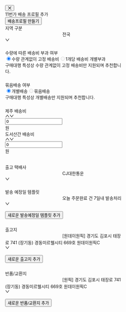 <div class="ant-drawer-content-wrapper" style="width: 378px;"><div class="ant-drawer-content" aria-modal="true" role="dialog"><div class="ant-drawer-header"><div class="ant-drawer-header-title"><button type="button" aria-label="Close" class="ant-drawer-close"><span role="img" aria-label="close" class="anticon anticon-close"><svg fill-rule="evenodd" viewBox="64 64 896 896" focusable="false" data-icon="close" width="1em" height="1em" fill="currentColor" aria-hidden="true"><path d="M799.86 166.31c.02 0 .04.02.08.06l57.69 57.7c.04.03.05.05.06.08a.12.12 0 010 .06c0 .03-.02.05-.06.09L569.93 512l287.7 287.7c.04.04.05.06.06.09a.12.12 0 010 .07c0 .02-.02.04-.06.08l-57.7 57.69c-.03.04-.05.05-.07.06a.12.12 0 01-.07 0c-.03 0-.05-.02-.09-.06L512 569.93l-287.7 287.7c-.04.04-.06.05-.09.06a.12.12 0 01-.07 0c-.02 0-.04-.02-.08-.06l-57.69-57.7c-.04-.03-.05-.05-.06-.07a.12.12 0 010-.07c0-.03.02-.05.06-.09L454.07 512l-287.7-287.7c-.04-.04-.05-.06-.06-.09a.12.12 0 010-.07c0-.02.02-.04.06-.08l57.7-57.69c.03-.04.05-.05.07-.06a.12.12 0 01.07 0c.03 0 .05.02.09.06L512 454.07l287.7-287.7c.04-.04.06-.05.09-.06a.12.12 0 01.07 0z"></path></svg></span></button><div class="ant-drawer-title">11번가 배송 프로필 추가</div></div><div class="ant-drawer-extra"><button type="button" class="ant-btn css-1li46mu ant-btn-primary"><span>배송프로필 만들기</span></button></div></div><div class="ant-drawer-body"><div class="sc-jeypuc kyShRg"><div class="sc-hceviv bElCNj"><div class="sc-JmfEB fZTxdj Body3Regular14 CharacterTitle85">지역 구분</div><div class="ant-select ant-select-outlined css-1li46mu ant-select-single ant-select-show-arrow" style="width: 100%;"><div class="ant-select-selector"><span class="ant-select-selection-search"><input type="search" autocomplete="off" class="ant-select-selection-search-input" role="combobox" aria-expanded="false" aria-haspopup="listbox" aria-owns="rc_select_0_list" aria-autocomplete="list" aria-controls="rc_select_0_list" readonly="" unselectable="on" value="" id="rc_select_0" style="opacity: 0;"></span><span class="ant-select-selection-item" title="전국">전국</span></div><span class="ant-select-arrow" unselectable="on" aria-hidden="true" style="user-select: none;"><span role="img" aria-label="down" class="anticon anticon-down ant-select-suffix"><svg viewBox="64 64 896 896" focusable="false" data-icon="down" width="1em" height="1em" fill="currentColor" aria-hidden="true"><path d="M884 256h-75c-5.1 0-9.9 2.5-12.9 6.6L512 654.2 227.9 262.6c-3-4.1-7.8-6.6-12.9-6.6h-75c-6.5 0-10.3 7.4-6.5 12.7l352.6 486.1c12.8 17.6 39 17.6 51.7 0l352.6-486.1c3.9-5.3.1-12.7-6.4-12.7z"></path></svg></span></span></div></div><div class="sc-hceviv bElCNj"></div></div><div class="sc-JmfEB fZTxdj Body3Regular14 CharacterTitle85" style="margin-top: 24px;">수량에 따른 배송비 부과 여부</div><div class="ant-radio-group ant-radio-group-outline css-1li46mu" style="width: 100%;"><label class="ant-radio-button-wrapper ant-radio-button-wrapper-checked css-1li46mu"><span class="ant-radio-button ant-radio-button-checked"><input class="ant-radio-button-input" type="radio" value="false" checked=""><span class="ant-radio-button-inner"></span></span><span>수량 관계없이 고정 배송비</span></label><label class="ant-radio-button-wrapper ant-radio-button-wrapper-disabled css-1li46mu"><span class="ant-radio-button ant-radio-button-disabled"><input class="ant-radio-button-input" disabled="" type="radio" value="true"><span class="ant-radio-button-inner"></span></span><span>1개당 배송비 개별부과</span></label></div><div class="sc-ehUVza kaSQzx Body3Regular14 CharacterSecondary45">구매대행 특성상 수량 관계없이 고정 배송비만 지원되며 추천합니다.</div><div class="sc-JmfEB fZTxdj Body3Regular14 CharacterTitle85" style="margin-top: 24px;">묶음배송 여부</div><div class="ant-radio-group ant-radio-group-outline css-1li46mu" style="width: 100%;"><label class="ant-radio-button-wrapper ant-radio-button-wrapper-checked css-1li46mu"><span class="ant-radio-button ant-radio-button-checked"><input class="ant-radio-button-input" type="radio" value="false" checked=""><span class="ant-radio-button-inner"></span></span><span>개별배송</span></label><label class="ant-radio-button-wrapper ant-radio-button-wrapper-disabled css-1li46mu"><span class="ant-radio-button ant-radio-button-disabled"><input class="ant-radio-button-input" disabled="" type="radio" value="true"><span class="ant-radio-button-inner"></span></span><span>묶음배송</span></label></div><div class="sc-ehUVza kaSQzx Body3Regular14 CharacterSecondary45">구매대행 특성상 개별배송만 지원되며 추천합니다.</div><div class="sc-jeypuc kyShRg" style="margin-top: 24px;"><div class="sc-hceviv bElCNj"><div class="sc-JmfEB fZTxdj Body3Regular14 CharacterTitle85">제주 배송비</div><div class="ant-input-number-group-wrapper ant-input-number-group-wrapper-outlined css-1li46mu" style="width: 100%;"><div class="ant-input-number-wrapper ant-input-number-group css-1li46mu"><div class="ant-input-number css-1li46mu ant-input-number-outlined"><div class="ant-input-number-handler-wrap"><span unselectable="on" role="button" aria-label="Increase Value" aria-disabled="false" class="ant-input-number-handler ant-input-number-handler-up"><span role="img" aria-label="up" class="anticon anticon-up ant-input-number-handler-up-inner"><svg viewBox="64 64 896 896" focusable="false" data-icon="up" width="1em" height="1em" fill="currentColor" aria-hidden="true"><path d="M890.5 755.3L537.9 269.2c-12.8-17.6-39-17.6-51.7 0L133.5 755.3A8 8 0 00140 768h75c5.1 0 9.9-2.5 12.9-6.6L512 369.8l284.1 391.6c3 4.1 7.8 6.6 12.9 6.6h75c6.5 0 10.3-7.4 6.5-12.7z"></path></svg></span></span><span unselectable="on" role="button" aria-label="Decrease Value" aria-disabled="false" class="ant-input-number-handler ant-input-number-handler-down"><span role="img" aria-label="down" class="anticon anticon-down ant-input-number-handler-down-inner"><svg viewBox="64 64 896 896" focusable="false" data-icon="down" width="1em" height="1em" fill="currentColor" aria-hidden="true"><path d="M884 256h-75c-5.1 0-9.9 2.5-12.9 6.6L512 654.2 227.9 262.6c-3-4.1-7.8-6.6-12.9-6.6h-75c-6.5 0-10.3 7.4-6.5 12.7l352.6 486.1c12.8 17.6 39 17.6 51.7 0l352.6-486.1c3.9-5.3.1-12.7-6.4-12.7z"></path></svg></span></span></div><div class="ant-input-number-input-wrap"><input autocomplete="off" role="spinbutton" aria-valuenow="0" step="100" maxlength="10" class="ant-input-number-input" value="0"></div></div><div class="ant-input-number-group-addon">원</div></div></div></div><div class="sc-hceviv bElCNj"><div class="sc-JmfEB fZTxdj Body3Regular14 CharacterTitle85">도서산간 배송비</div><div class="ant-input-number-group-wrapper ant-input-number-group-wrapper-outlined css-1li46mu" style="width: 100%;"><div class="ant-input-number-wrapper ant-input-number-group css-1li46mu"><div class="ant-input-number css-1li46mu ant-input-number-outlined"><div class="ant-input-number-handler-wrap"><span unselectable="on" role="button" aria-label="Increase Value" aria-disabled="false" class="ant-input-number-handler ant-input-number-handler-up"><span role="img" aria-label="up" class="anticon anticon-up ant-input-number-handler-up-inner"><svg viewBox="64 64 896 896" focusable="false" data-icon="up" width="1em" height="1em" fill="currentColor" aria-hidden="true"><path d="M890.5 755.3L537.9 269.2c-12.8-17.6-39-17.6-51.7 0L133.5 755.3A8 8 0 00140 768h75c5.1 0 9.9-2.5 12.9-6.6L512 369.8l284.1 391.6c3 4.1 7.8 6.6 12.9 6.6h75c6.5 0 10.3-7.4 6.5-12.7z"></path></svg></span></span><span unselectable="on" role="button" aria-label="Decrease Value" aria-disabled="false" class="ant-input-number-handler ant-input-number-handler-down"><span role="img" aria-label="down" class="anticon anticon-down ant-input-number-handler-down-inner"><svg viewBox="64 64 896 896" focusable="false" data-icon="down" width="1em" height="1em" fill="currentColor" aria-hidden="true"><path d="M884 256h-75c-5.1 0-9.9 2.5-12.9 6.6L512 654.2 227.9 262.6c-3-4.1-7.8-6.6-12.9-6.6h-75c-6.5 0-10.3 7.4-6.5 12.7l352.6 486.1c12.8 17.6 39 17.6 51.7 0l352.6-486.1c3.9-5.3.1-12.7-6.4-12.7z"></path></svg></span></span></div><div class="ant-input-number-input-wrap"><input autocomplete="off" role="spinbutton" aria-valuenow="0" step="100" maxlength="10" class="ant-input-number-input" value="0"></div></div><div class="ant-input-number-group-addon">원</div></div></div></div></div><div class="sc-JmfEB fZTxdj Body3Regular14 CharacterTitle85" style="margin-top: 32px;">출고 택배사</div><div class="ant-select ant-select-outlined css-1li46mu ant-select-single ant-select-show-arrow" style="width: 100%;"><div class="ant-select-selector"><span class="ant-select-selection-search"><input type="search" autocomplete="off" class="ant-select-selection-search-input" role="combobox" aria-expanded="false" aria-haspopup="listbox" aria-owns="rc_select_1_list" aria-autocomplete="list" aria-controls="rc_select_1_list" readonly="" unselectable="on" value="" id="rc_select_1" style="opacity: 0;"></span><span class="ant-select-selection-item" title="CJ대한통운">CJ대한통운</span></div><span class="ant-select-arrow" unselectable="on" aria-hidden="true" style="user-select: none;"><span role="img" aria-label="down" class="anticon anticon-down ant-select-suffix"><svg viewBox="64 64 896 896" focusable="false" data-icon="down" width="1em" height="1em" fill="currentColor" aria-hidden="true"><path d="M884 256h-75c-5.1 0-9.9 2.5-12.9 6.6L512 654.2 227.9 262.6c-3-4.1-7.8-6.6-12.9-6.6h-75c-6.5 0-10.3 7.4-6.5 12.7l352.6 486.1c12.8 17.6 39 17.6 51.7 0l352.6-486.1c3.9-5.3.1-12.7-6.4-12.7z"></path></svg></span></span></div><div class="sc-jeypuc kyShRg" style="margin-top: 24px;"><div class="sc-hceviv bElCNj"><div class="sc-JmfEB fZTxdj Body3Regular14 CharacterTitle85">발송 예정일 템플릿</div><div class="ant-select ant-select-outlined css-1li46mu ant-select-single ant-select-show-arrow" style="width: 100%;"><div class="ant-select-selector"><span class="ant-select-selection-search"><input type="search" autocomplete="off" class="ant-select-selection-search-input" role="combobox" aria-expanded="false" aria-haspopup="listbox" aria-owns="rc_select_2_list" aria-autocomplete="list" aria-controls="rc_select_2_list" readonly="" unselectable="on" value="" id="rc_select_2" style="opacity: 0;"></span><span class="ant-select-selection-item" title="오늘 주문완료 건 7일내 발송처리">오늘 주문완료 건 7일내 발송처리</span></div><span class="ant-select-arrow" unselectable="on" aria-hidden="true" style="user-select: none;"><span role="img" aria-label="down" class="anticon anticon-down ant-select-suffix"><svg viewBox="64 64 896 896" focusable="false" data-icon="down" width="1em" height="1em" fill="currentColor" aria-hidden="true"><path d="M884 256h-75c-5.1 0-9.9 2.5-12.9 6.6L512 654.2 227.9 262.6c-3-4.1-7.8-6.6-12.9-6.6h-75c-6.5 0-10.3 7.4-6.5 12.7l352.6 486.1c12.8 17.6 39 17.6 51.7 0l352.6-486.1c3.9-5.3.1-12.7-6.4-12.7z"></path></svg></span></span></div></div><div class="sc-hceviv bElCNj" style="flex-grow: 0;"><div class="sc-JmfEB fZTxdj Body3Regular14 CharacterTitle85">​</div><button type="button" class="ant-btn css-1li46mu ant-btn-primary ant-btn-background-ghost"><span>새로운 발송예정일 템플릿 추가</span></button></div></div><div class="sc-jeypuc kyShRg" style="margin-top: 24px;"><div class="sc-hceviv bElCNj"><div class="sc-JmfEB fZTxdj Body3Regular14 CharacterTitle85">출고지</div><div class="ant-select ant-select-outlined css-1li46mu ant-select-single ant-select-show-arrow" style="width: 100%;"><div class="ant-select-selector"><span class="ant-select-selection-search"><input type="search" autocomplete="off" class="ant-select-selection-search-input" role="combobox" aria-expanded="false" aria-haspopup="listbox" aria-owns="rc_select_3_list" aria-autocomplete="list" aria-controls="rc_select_3_list" readonly="" unselectable="on" value="" id="rc_select_3" style="opacity: 0;"></span><span class="ant-select-selection-item" title="[원데이원픽] 경기도 김포시 태장로 741 (장기동) 경동미르웰시티 669호 원데이원픽C">[원데이원픽] 경기도 김포시 태장로 741 (장기동) 경동미르웰시티 669호 원데이원픽C</span></div><span class="ant-select-arrow" unselectable="on" aria-hidden="true" style="user-select: none;"><span role="img" aria-label="down" class="anticon anticon-down ant-select-suffix"><svg viewBox="64 64 896 896" focusable="false" data-icon="down" width="1em" height="1em" fill="currentColor" aria-hidden="true"><path d="M884 256h-75c-5.1 0-9.9 2.5-12.9 6.6L512 654.2 227.9 262.6c-3-4.1-7.8-6.6-12.9-6.6h-75c-6.5 0-10.3 7.4-6.5 12.7l352.6 486.1c12.8 17.6 39 17.6 51.7 0l352.6-486.1c3.9-5.3.1-12.7-6.4-12.7z"></path></svg></span></span></div></div><div class="sc-hceviv bElCNj" style="flex-grow: 0;"><div class="sc-JmfEB fZTxdj Body3Regular14 CharacterTitle85">​</div><button type="button" class="ant-btn css-1li46mu ant-btn-primary ant-btn-background-ghost"><span>새로운 출고지 추가</span></button></div></div><div class="sc-jeypuc kyShRg" style="margin-top: 24px;"><div class="sc-hceviv bElCNj"><div class="sc-JmfEB fZTxdj Body3Regular14 CharacterTitle85">반품/교환지</div><div class="ant-select ant-select-outlined css-1li46mu ant-select-single ant-select-show-arrow" style="width: 100%;"><div class="ant-select-selector"><span class="ant-select-selection-search"><input type="search" autocomplete="off" class="ant-select-selection-search-input" role="combobox" aria-expanded="false" aria-haspopup="listbox" aria-owns="rc_select_4_list" aria-autocomplete="list" aria-controls="rc_select_4_list" readonly="" unselectable="on" value="" id="rc_select_4" style="opacity: 0;"></span><span class="ant-select-selection-item" title="[원픽] 경기도 김포시 태장로 741 (장기동) 경동미르웰시티 669호 원데이원픽C">[원픽] 경기도 김포시 태장로 741 (장기동) 경동미르웰시티 669호 원데이원픽C</span></div><span class="ant-select-arrow" unselectable="on" aria-hidden="true" style="user-select: none;"><span role="img" aria-label="down" class="anticon anticon-down ant-select-suffix"><svg viewBox="64 64 896 896" focusable="false" data-icon="down" width="1em" height="1em" fill="currentColor" aria-hidden="true"><path d="M884 256h-75c-5.1 0-9.9 2.5-12.9 6.6L512 654.2 227.9 262.6c-3-4.1-7.8-6.6-12.9-6.6h-75c-6.5 0-10.3 7.4-6.5 12.7l352.6 486.1c12.8 17.6 39 17.6 51.7 0l352.6-486.1c3.9-5.3.1-12.7-6.4-12.7z"></path></svg></span></span></div></div><div class="sc-hceviv bElCNj" style="flex-grow: 0;"><div class="sc-JmfEB fZTxdj Body3Regular14 CharacterTitle85">​</div><button type="button" class="ant-btn css-1li46mu ant-btn-primary ant-btn-background-ghost"><span>새로운 반품/교환지 추가</span></button></div></div><div style="height: 24px;"></div></div></div></div>
